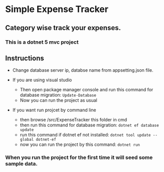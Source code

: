 # Simple Expense Tracker
## Category wise track your expenses.
### This is a dotnet 5 mvc project
 
## Instructions
-  Change database server ip, databse name from appsetting.json file.

-  If you are using visual studio
   - Then open package manager console and run this command for database migration: ```Update-Database```
   - Now you can run the project as usual


-  If you want run projcet by command line
   - then browse /src/ExpenseTracker this folder in cmd
   - then run this command for database migration: ```dotnet ef database update```
   - run this command if dotnet ef not installed: ```dotnet tool update --global dotnet-ef```
   - now you can run the project by this command: ```dotnet run```

### When you run the project for the first time it will seed some sample data.
